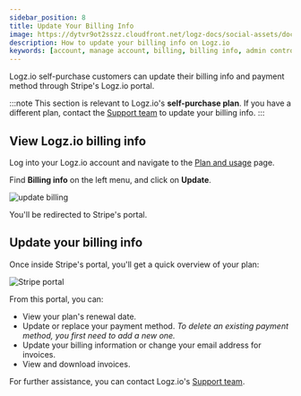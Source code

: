 ```yaml
---
sidebar_position: 8
title: Update Your Billing Info
image: https://dytvr9ot2sszz.cloudfront.net/logz-docs/social-assets/docs-social.jpg
description: How to update your billing info on Logz.io
keywords: [account, manage account, billing, billing info, admin controls, admin, user permissions, permissions, access control]
---
```


Logz.io self-purchase customers can update their billing info and payment method through Stripe's Logz.io portal.

:::note
This section is relevant to Logz.io's **self-purchase plan**. If you have a different plan, contact the [Support team](mailto:help@logz.io) to update your billing info.
:::

## View Logz.io billing info

Log into your Logz.io account and navigate to the [Plan and usage](https://app.logz.io/#/dashboard/settings/plan-and-billing/plan) page.

Find **Billing info** on the left menu, and click on **Update**. 

![update billing](https://dytvr9ot2sszz.cloudfront.net/logz-docs/accounts/billing/billing-info.png)

You'll be redirected to Stripe's portal.


## Update your billing info

Once inside Stripe's portal, you'll get a quick overview of your plan: 

![Stripe portal](https://dytvr9ot2sszz.cloudfront.net/logz-docs/accounts/billing/stripe-blur.png)

From this portal, you can:

* View your plan's renewal date.
* Update or replace your payment method. *To delete an existing payment method, you first need to add a new one.*
* Update your billing information or change your email address for invoices.
* View and download invoices.

For further assistance, you can contact Logz.io's [Support team](mailto:help@logz.io).
